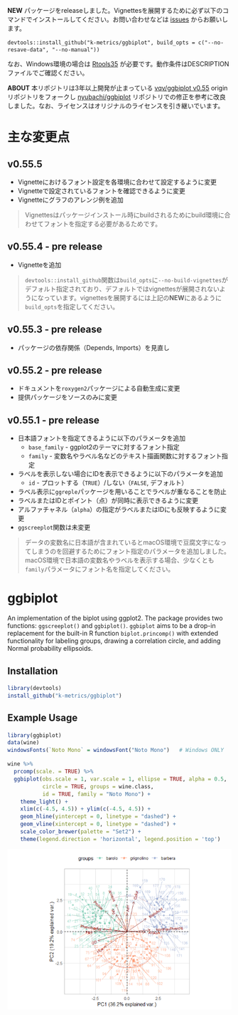 <!-- README.md is generated from README.Rmd. Please edit that file -->
**NEW**
パッケージをreleaseしました。Vignettesを展開するために必ず以下のコマンドでインストールしてください。お問い合わせなどは [issues](https://github.com/k-metrics/ggbiplot/issues) からお願いします。

    devtools::install_github("k-metrics/ggbiplot", build_opts = c("--no-resave-data", "--no-manual"))

なお、Windows環境の場合は <a href="https://cran.r-project.org/bin/windows/Rtools/" target="_blank" title="Building R for Windows">Rtools35</a> が必要です。動作条件はDESCRIPTIONファイルでご確認ください。

**ABOUT**
本リポジトリは3年以上開発が止まっている [vqv/ggbiplot v0.55](https://github.com/vqv/ggbiplot) originリポジトリをフォークし [nyubachi/ggbiplot](https://github.com/nyubachi/ggbiplot) リポジトリでの修正を参考に改良しました。なお、ライセンスはオリジナルのライセンスを引き継いでいます。

主な変更点
==========

v0.55.5
-------

-   Vignetteにおけるフォント設定を各環境に合わせて設定するように変更
-   Vignetteで設定されているフォントを確認できるように変更
-   Vignetteにグラフのアレンジ例を追加

> Vignettesはパッケージインストール時にbuildされるためにbuild環境に合わせてフォントを指定する必要があるためです。

v0.55.4 - pre release
---------------------

-   Vignetteを追加

> `devtools::install_github`関数は`build_opts`に`--no-build-vignettes`がデフォルト指定されており、デフォルトではvignettesが展開されないようになっています。vignettesを展開するには上記の**NEW**にあるように`build_opts`を指定してください。

v0.55.3 - pre release
---------------------

-   パッケージの依存関係（Depends, Imports）を見直し

v0.55.2 - pre release
---------------------

-   ドキュメントを`roxygen2`パッケージによる自動生成に変更
-   提供パッケージをソースのみに変更

v0.55.1 - pre release
---------------------

-   日本語フォントを指定てきるように以下のパラメータを追加
    -   `base_family` - ggplot2のテーマに対するフォント指定
    -   `family` - 変数名やラベル名などのテキスト描画関数に対するフォント指定
-   ラベルを表示しない場合にIDを表示できるように以下のパラメータを追加
    -   `id` - プロットする（`TRUE`）/しない（`FALSE`, デフォルト）
-   ラベル表示に`ggreple`パッケージを用いることでラベルが重なることを防止
-   ラベルまたはIDとポイント（点）が同時に表示できるように変更
-   アルファチャネル（`alpha`）の指定がラベルまたはIDにも反映するように変更
-   `ggscreeplot`関数は未変更

> データの変数名に日本語が含まれているとmacOS環境で豆腐文字になってしまうのを回避するためにフォント指定のパラメータを追加しました。macOS環境で日本語の変数名やラベルを表示する場合、少なくとも`family`パラメータにフォント名を指定してください。

ggbiplot
========

An implementation of the biplot using ggplot2. The package provides two functions: `ggscreeplot()` and `ggbiplot()`. `ggbiplot` aims to be a drop-in replacement for the built-in R function `biplot.princomp()` with extended functionality for labeling groups, drawing a correlation circle, and adding Normal probability ellipsoids.

Installation
------------

``` r
library(devtools)
install_github("k-metrics/ggbiplot")
```

Example Usage
-------------

``` r
library(ggbiplot)
data(wine)
windowsFonts(`Noto Mono` = windowsFont("Noto Mono")   # Windows ONLY
```

``` r
wine %>% 
  prcomp(scale. = TRUE) %>% 
  ggbiplot(obs.scale = 1, var.scale = 1, ellipse = TRUE, alpha = 0.5,
           circle = TRUE, groups = wine.class,
           id = TRUE, family = "Noto Mono") +
    theme_light() + 
    xlim(c(-4.5, 4.5)) + ylim(c(-4.5, 4.5)) + 
    geom_hline(yintercept = 0, linetype = "dashed") + 
    geom_vline(xintercept = 0, linetype = "dashed") + 
    scale_color_brewer(palette = "Set2") + 
    theme(legend.direction = 'horizontal', legend.position = 'top')
```

![](README-wine-example-1.png)

